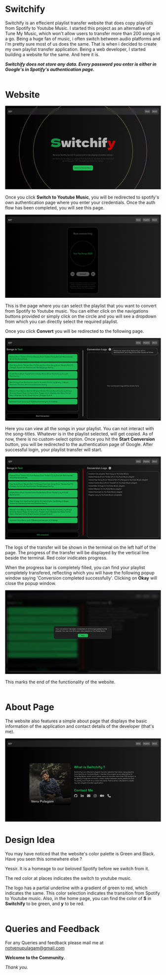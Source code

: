 # Switchify
 
 Switchify is an effecient playlist transfer website that does copy playlists from Spotify to Youtube Music. I started this project as an alternative of Tune My Music, which won't allow users to transfer more than 200 songs in a go. Being a huge fan of music, i often switch between audio platforms and i'm pretty sure most of us does the same. That is when i decided to create my own playlist transfer application. Being a web developer, I started building a website for the same. And here it is.

***Switchify does not store any data. Every password you enter is either in Google's in Spotify's authentication page.***
<br><br>

# Website

![Home page](images/home.png)

Once you click **Switch to Youtube Music**, you will be redirected to spotify's own authentication page where you enter your credentials. Once the auth flow has been completed, you will see this page.

![Playlists](images/playlists.png)

This is the page where you can select the playlist that you want to convert from Spotify to Youtube music. You can either click on the navigations buttons provided or simply click on the circle and you will see a dropdown from which you can directly select the required playlist. 

Once you click **Convert** you will be redirected to the following page.

![Before Conversion](images/pre-transfer.png)

Here you can view all the songs in your playlist. You can not interact with the song-titles. Whatever is in the playlist selected, will get copied. As of now, there is no custom-select option. Once you hit the **Start Conversion** button, you will be redirected to the authentication page of Google. After successful login, your playlist transfer will start. 

![After Conversion](images/post-transfer.png)

The logs of the transfer will be shown in the terminal on the left half of the page. The progress
of the transfer will be displayed by the vertical line beside the terminal. Red color inidicates progress.

When the progress bar is completely filled, you can find your playlist completely transfered, reflecting which you will have the following popup window saying 'Conversion completed successfully'. Clicking on **Okay** will close the popup window.

![Popup](images/popup.png)

This marks the end of the functionality of the website.
<br><br>

# About Page

The website also features a simple about page that displays the basic information of the application and contact details of the developer (that's me).

![About page](images/about.png)

# Design Idea

You may have noticed that the website's color palette is Green and Black. Have you seen this somewhere else ?

Yessir. It is a homeage to our beloved Spotify before we switch from it.

The red color at places indicates the switch to youtube music.

The logo has a partial underline with a gradient of green to red, which indicates the same. This color selection indicates the transition from Spotify to Youtube music. Also, in the home page, you can find the color of **S** in **Switchify** to be green, and **y** to be red. 
<br><br>

# Queries and Feedback

For any Queries and feedback please mail me at notvenupulagam@gmail.com

**Welcome to the Community.**

*Thank you.*